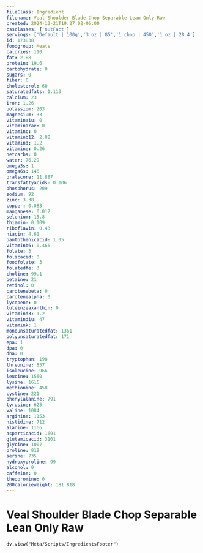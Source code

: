 ```yaml
---
fileClass: Ingredient
filename: Veal Shoulder Blade Chop Separable Lean Only Raw
created: 2024-12-21T19:27:02-06:00
cssclasses: ['nutFact']
servings: ['Default | 100g','3 oz | 85','1 chop | 450','1 oz | 28.4']
id: 173838
foodgroup: Meats
calories: 110
fat: 2.88
protein: 19.6
carbohydrate: 0
sugars: 0
fiber: 0
cholesterol: 60
saturatedfats: 1.113
calcium: 23
iron: 1.26
potassium: 203
magnesium: 33
vitaminaiu: 0
vitaminarae: 0
vitaminc: 0
vitaminb12: 2.88
vitamind: 1.2
vitamine: 0.26
netcarbs: 0
water: 76.29
omega3s: 1
omega6s: 146
pralscore: 11.887
transfattyacids: 0.106
phosphorus: 209
sodium: 92
zinc: 3.38
copper: 0.083
manganese: 0.012
selenium: 15.8
thiamin: 0.109
riboflavin: 0.43
niacin: 4.61
pantothenicacid: 1.05
vitaminb6: 0.466
folate: 3
folicacid: 0
foodfolate: 3
folatedfe: 3
choline: 99.1
betaine: 21
retinol: 0
carotenebeta: 0
carotenealpha: 0
lycopene: 0
luteinzeaxanthin: 0
vitamind3: 1.2
vitamindiu: 47
vitamink: 1
monounsaturatedfat: 1361
polyunsaturatedfat: 171
epa: 1
dpa: 0
dha: 0
tryptophan: 198
threonine: 857
isoleucine: 966
leucine: 1560
lysine: 1616
methionine: 458
cystine: 221
phenylalanine: 791
tyrosine: 625
valine: 1084
arginine: 1153
histidine: 712
alanine: 1166
asparticacid: 1691
glutamicacid: 3101
glycine: 1007
proline: 819
serine: 735
hydroxyproline: 99
alcohol: 0
caffeine: 0
theobromine: 0
200calorieweight: 181.818
---
```


# Veal Shoulder Blade Chop Separable Lean Only Raw

```dataviewjs
dv.view("Meta/Scripts/IngredientsFooter")
```